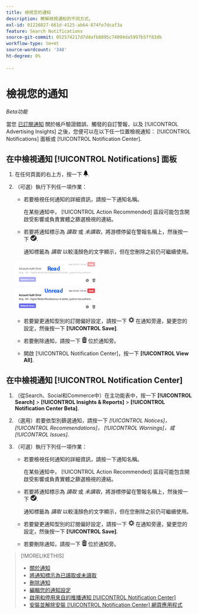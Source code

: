```yaml
---
title: 檢視您的通知
description: 瞭解檢視通知的不同方式。
exl-id: 01226827-661d-4125-ab64-874fe7dcaf3a
feature: Search Notifications
source-git-commit: 052574217d7ddafb8895c74094da5997b5ff83db
workflow-type: tm+mt
source-wordcount: '348'
ht-degree: 0%

---
```


# 檢視您的通知

*Beta功能*

當您 [已訂閱通知](notification-edit.md) 關於帳戶驗證錯誤、觸發的自訂警報，以及 [!UICONTROL Advertising Insights] 之後，您便可以在以下任一位置檢視通知： [!UICONTROL Notifications] 面板或 [!UICONTROL Notification Center].

## 在中檢視通知 [!UICONTROL Notifications] 面板

1. 在任何頁面的右上方，按一下 ![通知](/help/search-social-commerce/assets/notifications-panel.png "通知").

1. （可選）執行下列任一項作業：

   * 若要檢視任何通知的詳細資訊，請按一下通知名稱。

     在某些通知中， [!UICONTROL Action Recommended] 區段可能包含開啟受影響或負責實體之篩選檢視的連結。

   * 若要將通知標示為 *讀取* 或 *未讀取*，將游標停留在警報名稱上，然後按一下 ![標籤為已讀或未讀](/help/search-social-commerce/assets/notifications-read-unread.png "標籤為已讀或未讀").

     通知標籤為 *讀取* 以較淺顏色的文字顯示，但在您刪除之前仍可繼續使用。

   ![已讀取和未讀取的通知](/help/search-social-commerce/assets/notifications-read-vs-unread.png "已讀取和未讀取的通知")

   * 若要變更通知型別的訂閱偏好設定，請按一下 ![設定](/help/search-social-commerce/assets/settings-nc.png "設定") 在通知旁邊，變更您的設定，然後按一下 **[!UICONTROL Save]**.

   * 若要刪除通知，請按一下 ![刪除](/help/search-social-commerce/assets/delete.png "刪除") 位於通知旁。

   * 開啟 [!UICONTROL Notification Center]，按一下 **[!UICONTROL View All]**.

## 在中檢視通知 [!UICONTROL Notification Center]

1. （從Search、Social和Commerce中）在主功能表中，按一下 **[!UICONTROL Search]** > **[!UICONTROL Insights & Reports]** > **[!UICONTROL Notification Center Beta]**.

1. （選用）若要依型別篩選通知，請按一下 *[!UICONTROL Notices]， [!UICONTROL Recommendations]， [!UICONTROL Warnings]，或[!UICONTROL Issues]*.

1. （可選）執行下列任一項作業：

   * 若要檢視任何通知的詳細資訊，請按一下通知名稱。

     在某些通知中， [!UICONTROL Action Recommended] 區段可能包含開啟受影響或負責實體之篩選檢視的連結。

   * 若要將通知標示為 *讀取* 或 *未讀取*，將游標停留在警報名稱上，然後按一下 ![標籤為已讀或未讀](/help/search-social-commerce/assets/notifications-read-unread.png "標籤為已讀或未讀").

     通知標籤為 *讀取* 以較淺顏色的文字顯示，但在您刪除之前仍可繼續使用。

   * 若要變更通知型別的訂閱偏好設定，請按一下 ![設定](/help/search-social-commerce/assets/settings-nc.png "設定")  在通知旁邊，變更您的設定，然後按一下 **[!UICONTROL Save]**.

   * 若要刪除通知，請按一下 ![刪除](/help/search-social-commerce/assets/delete.png "刪除") 位於通知旁。

>[!MORELIKETHIS]
>
>* [關於通知](/help/search-social-commerce/notifications/notification-about.md)
>* [將通知標示為已讀取或未讀取](notification-mark-read-unread.md)
>* [刪除通知](notification-delete.md)
>* [編輯您的通知設定](notification-edit.md)
>* [啟用和停用來自的推播通知 [!UICONTROL Notification Center]](notifications-push-enable-disable.md)
>* [安裝並解除安裝 [!UICONTROL Notification Center] 網頁應用程式](notification-app-install-uninstall.md)
